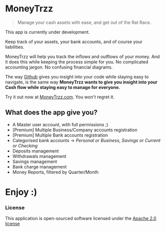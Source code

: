 # MoneyTrzz
> Manage your cash assets with ease, and get out of the Rat Race.

This app is currently under development.

Keep track of your assets, your bank accounts, and of course your liabilities.  

MoneyTrzz will help you track the inflows and outflows of your money. And it does this while keeping the process simple for you. No complicated accounting jargon. No confusing financial diagrams.  

The way [Github](https://github.com) gives you insight into your code while staying easy to navigate, is the same way __MoneyTrzz wants to give you insight into your Cash flow while staying easy to manage for everyone.__  

Try it out now at [MoneyTrzz.com](http://moneytrzz.com). You won't regret it.

## What does the app give you?
- A Master user account, with full permissions ;)
- [Premium] Multiple Business/Company accounts registration
- [Premium] Multiple Bank accounts registration
- Categorised bank accounts -> _Personal or Business_, _Savings or Current or Checking_
- Deposits management
- Withdrawals management
- Savings management
- Bank charge management
- Money Reports, filtered by Quarter/Month

# Enjoy :)

### License
This application is open-sourced software licensed under the [Apache 2.0 license](http://www.apache.org/licenses/LICENSE-2.0)
